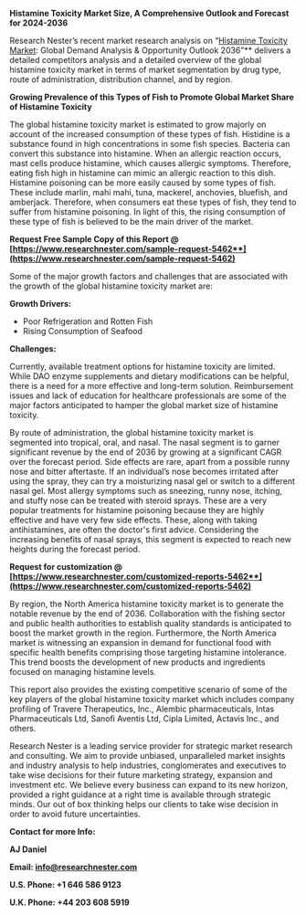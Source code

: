 ﻿**Histamine Toxicity Market Size, A Comprehensive Outlook and Forecast for 2024-2036**

Research Nester’s recent market research analysis on “[Histamine Toxicity Market](https://www.researchnester.com/reports/histamine-toxicity-market/5462): Global Demand Analysis & Opportunity Outlook 2036”** delivers a detailed competitors analysis and a detailed overview of the global histamine toxicity market in terms of market segmentation by drug type, route of administration, distribution channel, and by region. 

**Growing Prevalence of this Types of Fish to Promote Global Market Share of Histamine Toxicity**

The global histamine toxicity market is estimated to grow majorly on account of the increased consumption of these types of fish. Histidine is a substance found in high concentrations in some fish species. Bacteria can convert this substance into histamine. When an allergic reaction occurs, mast cells produce histamine, which causes allergic symptoms. Therefore, eating fish high in histamine can mimic an allergic reaction to this dish. Histamine poisoning can be more easily caused by some types of fish. These include marlin, mahi mahi, tuna, mackerel, anchovies, bluefish, and amberjack. Therefore, when consumers eat these types of fish, they tend to suffer from histamine poisoning. In light of this, the rising consumption of these type of fish is believed to be the main driver of the market.

**Request Free Sample Copy of this Report @ [https://www.researchnester.com/sample-request-5462**](https://www.researchnester.com/sample-request-5462)**

Some of the major growth factors and challenges that are associated with the growth of the global histamine toxicity market are:

**Growth Drivers:**

- Poor Refrigeration and Rotten Fish
- Rising Consumption of Seafood

**Challenges:**

Currently, available treatment options for histamine toxicity are limited. While DAO enzyme supplements and dietary modifications can be helpful, there is a need for a more effective and long-term solution.  Reimbursement issues and lack of education for healthcare professionals are some of the major factors anticipated to hamper the global market size of histamine toxicity.

By route of administration, the global histamine toxicity market is segmented into tropical, oral, and nasal. The nasal segment is to garner significant revenue by the end of 2036 by growing at a significant CAGR over the forecast period. Side effects are rare, apart from a possible runny nose and bitter aftertaste. If an individual’s nose becomes irritated after using the spray, they can try a moisturizing nasal gel or switch to a different nasal gel. Most allergy symptoms such as sneezing, runny nose, itching, and stuffy nose can be treated with steroid sprays. These are a very popular treatments for histamine poisoning because they are highly effective and have very few side effects. These, along with taking antihistamines, are often the doctor's first advice. Considering the increasing benefits of nasal sprays, this segment is expected to reach new heights during the forecast period.

**Request for customization @ [https://www.researchnester.com/customized-reports-5462**](https://www.researchnester.com/customized-reports-5462)**

By region, the North America histamine toxicity market is to generate the notable revenue by the end of 2036. Collaboration with the fishing sector and public health authorities to establish quality standards is anticipated to boost the market growth in the region. Furthermore, the North America market is witnessing an expansion in demand for functional food with specific health benefits comprising those targeting histamine intolerance. This trend boosts the development of new products and ingredients focused on managing histamine levels. 

This report also provides the existing competitive scenario of some of the key players of the global histamine toxicity market which includes company profiling of Travere Therapeutics, Inc., Alembic pharmaceuticals, Intas Pharmaceuticals Ltd, Sanofi Aventis Ltd, Cipla Limited, Actavis Inc., and others.      

Research Nester is a leading service provider for strategic market research and consulting. We aim to provide unbiased, unparalleled market insights and industry analysis to help industries, conglomerates and executives to take wise decisions for their future marketing strategy, expansion and investment etc. We believe every business can expand to its new horizon, provided a right guidance at a right time is available through strategic minds. Our out of box thinking helps our clients to take wise decision in order to avoid future uncertainties.

**Contact for more Info:**

**AJ Daniel**

**Email: <info@researchnester.com>** 

**U.S. Phone: +1 646 586 9123** 

**U.K. Phone: +44 203 608 5919**

